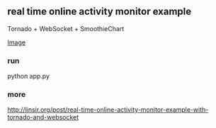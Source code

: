 ## real time online activity monitor example

Tornado + WebSocket + SmoothieChart

[Image](https://raw.githubusercontent.com/vi5i0n/rsp-monitor/master/raspberry-monitor.png)

### run

   python app.py

### more
<http://linsir.org/post/real-time-online-activity-monitor-example-with-tornado-and-websocket>